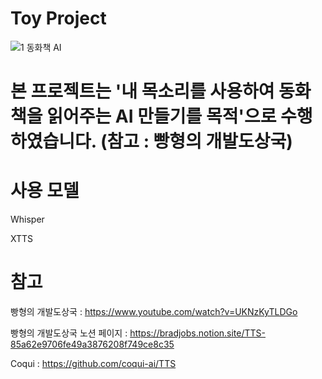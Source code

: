 # Toy Project
![1  동화책 AI](https://github.com/user-attachments/assets/30dd471d-7658-4eb7-a940-31b3728ae9ff)

# 본 프로젝트는 '내 목소리를 사용하여 동화책을 읽어주는 AI 만들기를 목적'으로 수행하였습니다. (참고 : 빵형의 개발도상국)

# 사용 모델
Whisper

XTTS

# 참고

빵형의 개발도상국 : https://www.youtube.com/watch?v=UKNzKyTLDGo

빵형의 개발도상국 노션 페이지 : https://bradjobs.notion.site/TTS-85a62e9706fe49a3876208f749ce8c35

Coqui : https://github.com/coqui-ai/TTS
